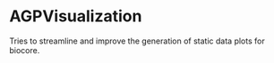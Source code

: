 AGPVisualization
================

Tries to streamline and improve the generation of static data plots for biocore.
